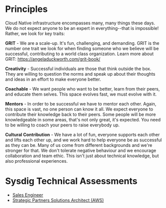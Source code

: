 # Principles

Cloud Native infrastructure encompasses many, many things these days. We do not expect anyone to be an expert in everything--that is impossible! Rather, we look for key traits:

**GRIT** - We are a scale-up. It's fun, challenging, and demanding. GRIT is the number one trait we look for when finding someone who we believe will be successful, contributing to a world class organization. Learn more about GRIT: https://angeladuckworth.com/grit-book/

**Creativity** - Successful individuals are those that think outside the box. They are willing to question the norms and speak up about their thoughts and ideas in an effort to make everyone better.

**Coachable** - We want people who want to be better, learn from their peers, and educate them selves. This space evolves fast, we must evolve with it.

**Mentors** - In order to be successful we have to mentor each other. Again, this space is vast, no one person can know it all. We expect everyone to contribute their knowledge back to their peers. Some people will be more knowledgeable in some areas, that's not only great, it's expected. You need to be willing to coach your peers to raise everybody up.

**Cultural Contribution** - We have a lot of fun, everyone supports each other and lifts each other up, and we work hard to help everyone be as successful as they can be. Many of us come from different backgrounds and we're stronger for that. We don't tolerate negative behaviour and we encourage collaboration and team ethic. This isn't just about technical knowledge, but also professional experiences.

# Sysdig Technical Assessments

- [Sales Engineer](https://github.com/sysdiglabs/SETechAssessment)
- [Strategic Partners Solutions Architect (AWS)](./SPSATechAssessment.md)
